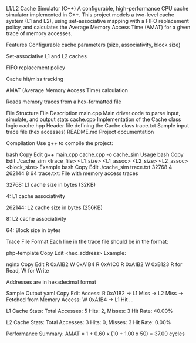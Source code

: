 L1/L2 Cache Simulator (C++)
A configurable, high-performance CPU cache simulator implemented in C++.
This project models a two-level cache system (L1 and L2), using set-associative mapping with a FIFO replacement policy, and calculates the Average Memory Access Time (AMAT) for a given trace of memory accesses.

Features
Configurable cache parameters (size, associativity, block size)

Set-associative L1 and L2 caches

FIFO replacement policy

Cache hit/miss tracking

AMAT (Average Memory Access Time) calculation

Reads memory traces from a hex-formatted file

File Structure
File	Description
main.cpp	Main driver code to parse input, simulate, and output stats
cache.cpp	Implementation of the Cache class logic
cache.hpp	Header file defining the Cache class
trace.txt	Sample input trace file (hex accesses)
README.md	Project documentation

Compilation
Use g++ to compile the project:

bash
Copy
Edit
g++ main.cpp cache.cpp -o cache_sim
Usage
bash
Copy
Edit
./cache_sim <trace_file> <L1_size> <L1_assoc> <L2_size> <L2_assoc> <block_size>
Example
bash
Copy
Edit
./cache_sim trace.txt 32768 4 262144 8 64
trace.txt: File with memory access traces

32768: L1 cache size in bytes (32KB)

4: L1 cache associativity

262144: L2 cache size in bytes (256KB)

8: L2 cache associativity

64: Block size in bytes

Trace File Format
Each line in the trace file should be in the format:

php-template
Copy
Edit
<operation> <hex_address>
Example:

nginx
Copy
Edit
R 0xA1B2
W 0xA1B4
R 0xA1C0
R 0xA1B2
W 0xB123
R for Read, W for Write

Addresses are in hexadecimal format

Sample Output
yaml
Copy
Edit
Access: R 0xA1B2 -> L1 Miss -> L2 Miss -> Fetched from Memory
Access: W 0xA1B4 -> L1 Hit
...

L1 Cache Stats:
Total Accesses: 5
Hits: 2, Misses: 3
Hit Rate: 40.00%

L2 Cache Stats:
Total Accesses: 3
Hits: 0, Misses: 3
Hit Rate: 0.00%

Performance Summary:
AMAT = 1 + 0.60 x (10 + 1.00 x 50) = 37.00 cycles
